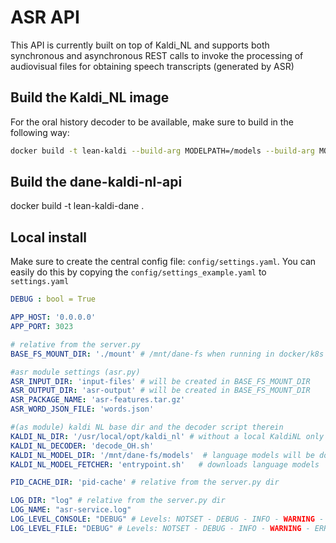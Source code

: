 # ASR API

This API is currently built on top of Kaldi_NL and supports both synchronous and asynchronous REST calls to invoke the processing of audiovisual files for obtaining speech transcripts (generated by ASR)


## Build the Kaldi_NL image

For the oral history decoder to be available, make sure to build in the following way:

```bash
docker build -t lean-kaldi --build-arg MODELPATH=/models --build-arg MODELS="utwente radboud_OH" .
```


## Build the dane-kaldi-nl-api


docker build -t lean-kaldi-dane .


## Local install

Make sure to create the central config file: `config/settings.yaml`. You can easily do this by copying the `config/settings_example.yaml` to `settings.yaml`

```yaml
DEBUG : bool = True

APP_HOST: '0.0.0.0'
APP_PORT: 3023

# relative from the server.py
BASE_FS_MOUNT_DIR: './mount' # /mnt/dane-fs when running in docker/k8s

#asr module settings (asr.py)
ASR_INPUT_DIR: 'input-files' # will be created in BASE_FS_MOUNT_DIR
ASR_OUTPUT_DIR: 'asr-output' # will be created in BASE_FS_MOUNT_DIR
ASR_PACKAGE_NAME: 'asr-features.tar.gz'
ASR_WORD_JSON_FILE: 'words.json'

#(as module) kaldi NL base dir and the decoder script therein
KALDI_NL_DIR: '/usr/local/opt/kaldi_nl' # without a local KaldiNL only simulation mode is possible
KALDI_NL_DECODER: 'decode_OH.sh'
KALDI_NL_MODEL_DIR: '/mnt/dane-fs/models'  # language models will be downloaded here
KALDI_NL_MODEL_FETCHER: 'entrypoint.sh'   # downloads language models

PID_CACHE_DIR: 'pid-cache' # relative from the server.py dir

LOG_DIR: "log" # relative from the server.py dir
LOG_NAME: "asr-service.log"
LOG_LEVEL_CONSOLE: "DEBUG" # Levels: NOTSET - DEBUG - INFO - WARNING - ERROR - CRITICAL
LOG_LEVEL_FILE: "DEBUG" # Levels: NOTSET - DEBUG - INFO - WARNING - ERROR - CRITICAL
```

